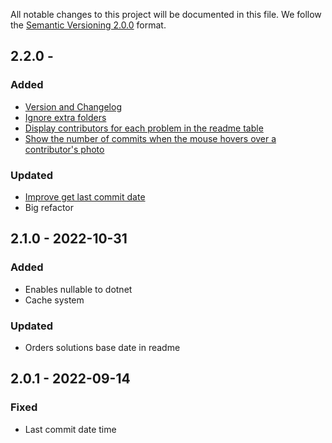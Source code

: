 All notable changes to this project will be documented in this file. We follow
the [Semantic Versioning 2.0.0](http://semver.org/) format.

##  2.2.0 - 

### Added

- [Version and Changelog](https://github.com/HamidMolareza/QueraProblems/issues/12)
- [Ignore extra folders](https://github.com/HamidMolareza/QueraProblems/issues/25)
- [Display contributors for each problem in the readme table](https://github.com/HamidMolareza/QueraProblems/issues/18)
- [Show the number of commits when the mouse hovers over a contributor's photo](https://github.com/HamidMolareza/QueraProblems/issues/26)

### Updated

- [Improve get last commit date](https://github.com/HamidMolareza/QueraProblems/issues/22)
- Big refactor

## 2.1.0 - 2022-10-31

### Added

- Enables nullable to dotnet
- Cache system

### Updated

- Orders solutions base date in readme

## 2.0.1 - 2022-09-14

### Fixed

- Last commit date time